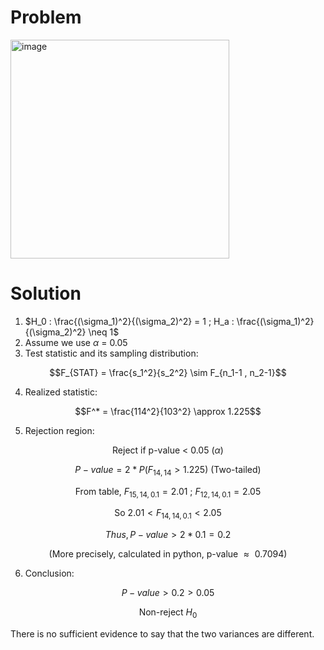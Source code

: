 # Problem
<img width="350" alt="image" src="https://github.com/user-attachments/assets/b6ab546e-c2ce-44f2-ad0b-d7656f6b2955" />

# Solution

1. $H_0 : \frac{(\sigma_1)^2}{(\sigma_2)^2} = 1 ; H_a : \frac{(\sigma_1)^2}{(\sigma_2)^2} \neq 1$
2. Assume we use $\alpha$ = 0.05
3. Test statistic and its sampling distribution:

$$F_{STAT} = \frac{s_1^2}{s_2^2} \sim F_{n_1-1 , n_2-1}$$

4. Realized statistic:

$$F^* = \frac{114^2}{103^2} \approx 1.225$$

5. Rejection region:

$$\text{Reject if p-value < 0.05 }(\alpha)$$

$$P-value = 2*P(F_{14 , 14} > 1.225) \text{ (Two-tailed)}$$

$$\text{From table, }F_{15 , 14 , 0.1} = 2.01 \text{ ; }F_{12 , 14 , 0.1} = 2.05$$

$$\text{So }2.01 < F_{14 , 14 , 0.1} < 2.05$$

$$Thus, P-value > 2*0.1 = 0.2 $$

$$\text{(More precisely, calculated in python, p-value $\approx$ 0.7094)}$$

6. Conclusion:

$$P-value > 0.2 > 0.05$$

$$\text{Non-reject $H_0$}$$

There is no sufficient evidence to say that the two variances are different.

